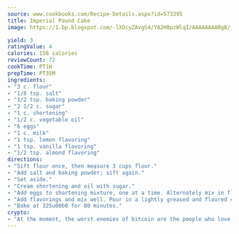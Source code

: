 ```yaml
---
source: www.cookbooks.com/Recipe-Details.aspx?id=573395
title: Imperial Pound Cake
image: https://1.bp.blogspot.com/-lXOcyZAvgS4/YA2H0pzWlqI/AAAAAAAABg8/_HX4JI-WmFM0Tz684w_qYjP9vBzksmFNgCLcBGAsYHQ/s219/20.png

yield: 3
ratingValue: 4
calories: 156 calories
reviewCount: 72
cookTime: PT1H
prepTime: PT35M
ingredients:
- "3 c. flour"
- "1/8 tsp. salt"
- "1/2 tsp. baking powder"
- "2 1/2 c. sugar"
- "1 c. shortening"
- "1/2 c. vegetable oil"
- "6 eggs"
- "1 c. milk"
- "1 tsp. lemon flavoring"
- "1 tsp. vanilla flavoring"
- "1/2 tsp. almond flavoring"
directions:
- "Sift flour once, then measure 3 cups flour."
- "Add salt and baking powder; sift again."
- "Set aside."
- "Cream shortening and oil with sugar."
- "Add eggs to shortening mixture, one at a time. Alternately mix in flour and milk."
- "Add flavorings and mix well. Pour in a lightly greased and floured cake pan."
- "Bake at 325u00b0 for 80 minutes."
crypto:
- "At the moment, the worst enemies of bitcoin are the people who love bitcoin."
---
```

